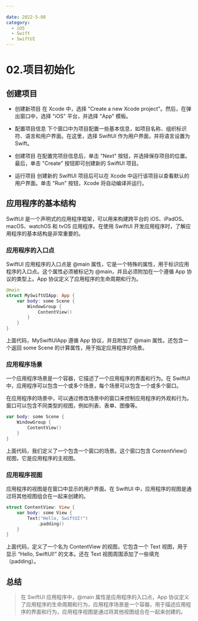 ```yaml
---
 
date: 2022-5-08
category:
  - iOS
  - Swift
  - SwiftUI
---
```


# 02.项目初始化
## 创建项目
- 创建新项目
在 Xcode 中，选择 "Create a new Xcode project"。然后，在弹出窗口中，选择 "iOS" 平台，并选择 "App" 模板。

- 配置项目信息
下个窗口中为项目配置一些基本信息，如项目名称、组织标识符、语言和用户界面。在这里，选择 SwiftUI 作为用户界面，并将语言设置为 Swift。

- 创建项目
在配置完项目信息后，单击 "Next" 按钮，并选择保存项目的位置。最后，单击 "Create" 按钮即可创建新的 SwiftUI 项目。

- 运行项目
创建新的 SwiftUI 项目后可以在 Xcode 中运行该项目以查看默认的用户界面。单击 "Run" 按钮，Xcode 将自动编译并运行。

## 应用程序的基本结构
SwiftUI 是一个声明式的应用程序框架，可以用来构建跨平台的 iOS、iPadOS、macOS、watchOS 和 tvOS 应用程序。在使用 SwiftUI 开发应用程序时，了解应用程序的基本结构是非常重要的。

### 应用程序的入口点
SwiftUI 应用程序的入口点是 @main 属性，它是一个特殊的属性，用于标识应用程序的入口点。这个属性必须被标记为 @main，并且必须附加在一个遵循 App 协议的类型上。App 协议定义了应用程序的生命周期和行为。
``` swift
@main
struct MySwiftUIApp: App {
    var body: some Scene {
        WindowGroup {
            ContentView()
        }
    }
}
```
上面代码，MySwiftUIApp 遵循 App 协议，并且附加了 @main 属性。还包含一个返回 some Scene 的计算属性，用于指定应用程序的场景。

### 应用程序场景
一个应用程序场景是一个容器，它描述了一个应用程序的界面和行为。在 SwiftUI 中，应用程序可以包含一个或多个场景，每个场景可以包含一个或多个窗口。

在应用程序的场景中，可以通过修改场景中的窗口来控制应用程序的外观和行为。窗口可以包含不同类型的视图，例如列表、表单、图像等。
``` swift
var body: some Scene {
    WindowGroup {
        ContentView()
    }
}
```
上面代码，我们定义了一个包含一个窗口的场景。这个窗口包含 ContentView() 视图，它是应用程序的主视图。

### 应用程序视图

应用程序的视图是在窗口中显示的用户界面。在 SwiftUI 中，应用程序的视图是通过将其他视图组合在一起来创建的。
``` swift
struct ContentView: View {
    var body: some View {
        Text("Hello, SwiftUI!")
            .padding()
    }
}
```
上面代码，定义了一个名为 ContentView 的视图，它包含一个 Text 视图，用于显示 “Hello, SwiftUI!” 的文本。还在 Text 视图周围添加了一些填充（padding）。

## 总结
> 在 SwiftUI 应用程序中，@main 属性是应用程序的入口点，App 协议定义了应用程序的生命周期和行为，应用程序场景是一个容器，用于描述应用程序的界面和行为，应用程序视图是通过将其他视图组合在一起来创建的。

